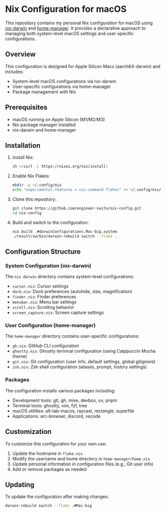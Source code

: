 # Nix Configuration for macOS

This repository contains my personal Nix configuration for macOS using [nix-darwin](https://github.com/LnL7/nix-darwin) and [home-manager](https://github.com/nix-community/home-manager). 
It provides a declarative approach to managing both system-level macOS settings and user-specific configurations.

## Overview

This configuration is designed for Apple Silicon Macs (aarch64-darwin) and includes:

- System-level macOS configurations via nix-darwin
- User-specific configurations via home-manager
- Package management with Nix

## Prerequisites

- macOS running on Apple Silicon (M1/M2/M3)
- Nix package manager installed
- nix-darwin and home-manager

## Installation

1. Install Nix:
   ```bash
   sh <(curl -L https://nixos.org/nix/install)
   ```

2. Enable Nix Flakes:
   ```bash
   mkdir -p ~/.config/nix
   echo "experimental-features = nix-command flakes" >> ~/.config/nix/nix.conf
   ```

3. Clone this repository:
   ```bash
   git clone https://github.com/engineer-naito/nix-config.git
   cd nix-config
   ```

4. Build and switch to the configuration:
   ```bash
   nix build .#darwinConfigurations.Mac-big.system
   ./result/sw/bin/darwin-rebuild switch --flake .
   ```

## Configuration Structure

### System Configuration (nix-darwin)

The `nix-darwin` directory contains system-level configurations:

- `cursor.nix`: Cursor settings
- `dock.nix`: Dock preferences (autohide, size, magnification)
- `finder.nix`: Finder preferences
- `menubar.nix`: Menu bar settings
- `scroll.nix`: Scrolling behavior
- `screen_capture.nix`: Screen capture settings

### User Configuration (home-manager)

The `home-manager` directory contains user-specific configurations:

- `gh.nix`: GitHub CLI configuration
- `ghostty.nix`: Ghostty terminal configuration (using Catppuccin Mocha theme)
- `git.nix`: Git configuration (user info, default settings, global gitignore)
- `zsh.nix`: Zsh shell configuration (aliases, prompt, history settings)

### Packages

The configuration installs various packages including:

- Development tools: git, gh, mise, devbox, uv, pnpm
- Terminal tools: ghostty, vim, fzf, tree
- macOS utilities: alt-tab-macos, raycast, rectangle, superfile
- Applications: arc-browser, discord, vscode

## Customization

To customize this configuration for your own use:

1. Update the hostname in `flake.nix`
2. Modify the username and home directory in `home-manager/home.nix`
3. Update personal information in configuration files (e.g., Git user info)
4. Add or remove packages as needed

## Updating

To update the configuration after making changes:

```bash
darwin-rebuild switch --flake .#Mac-big
```
